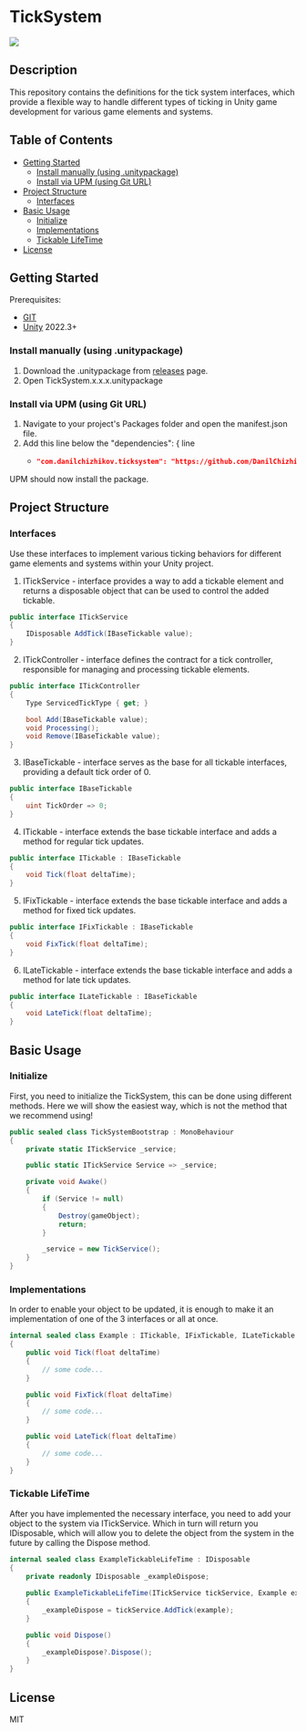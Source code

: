 # TickSystem
![](https://img.shields.io/badge/unity-2022.3+-000.svg)

## Description
This repository contains the definitions for the tick system interfaces,
which provide a flexible way to handle different types of ticking in Unity game development for various game elements and systems.

## Table of Contents
- [Getting Started](#Getting-Started)
    - [Install manually (using .unitypackage)](#Install-manually-(using-.unitypackage))
    - [Install via UPM (using Git URL)](#Install-via-UPM-(using-Git-URL))
- [Project Structure](#Project-Structure)
    - [Interfaces](#Interfaces)
- [Basic Usage](#Basic-Usage)
    - [Initialize](#Initialize)
    - [Implementations](#Implementations)
    - [Tickable LifeTime](#Tickable-LifeTime)
- [License](#License)

## Getting Started
Prerequisites:
- [GIT](https://git-scm.com/downloads)
- [Unity](https://unity.com/releases/editor/archive) 2022.3+

### Install manually (using .unitypackage)
1. Download the .unitypackage from [releases](https://github.com/DanilChizhikov/TickSystem/releases/) page.
2. Open TickSystem.x.x.x.unitypackage

### Install via UPM (using Git URL)
1. Navigate to your project's Packages folder and open the manifest.json file.
2. Add this line below the "dependencies": { line
    - ```json title="Packages/manifest.json"
      "com.danilchizhikov.ticksystem": "https://github.com/DanilChizhikov/TickSystem.git?path=Assets/TickSystem#0.0.1",
      ```
UPM should now install the package.

## Project Structure

### Interfaces

Use these interfaces to implement various ticking behaviors for different game elements and systems within your Unity project.

1. ITickService - interface provides a way to add a tickable element and returns a disposable object that can be used to control the added tickable.
```csharp
public interface ITickService
{
    IDisposable AddTick(IBaseTickable value);
}
```

2. ITickController - interface defines the contract for a tick controller, responsible for managing and processing tickable elements.
```csharp
public interface ITickController
{
    Type ServicedTickType { get; }

    bool Add(IBaseTickable value);
    void Processing();
    void Remove(IBaseTickable value);
}
```

3. IBaseTickable - interface serves as the base for all tickable interfaces, providing a default tick order of 0.
```csharp
public interface IBaseTickable
{
    uint TickOrder => 0;
}
```

4. ITickable - interface extends the base tickable interface and adds a method for regular tick updates.
```csharp
public interface ITickable : IBaseTickable
{
    void Tick(float deltaTime);
}
```

5. IFixTickable - interface extends the base tickable interface and adds a method for fixed tick updates.
```csharp
public interface IFixTickable : IBaseTickable
{
    void FixTick(float deltaTime);
}
```

6. ILateTickable - interface extends the base tickable interface and adds a method for late tick updates.
```csharp
public interface ILateTickable : IBaseTickable
{
    void LateTick(float deltaTime);
}
```

## Basic Usage

### Initialize

First, you need to initialize the TickSystem, this can be done using different methods.
Here we will show the easiest way, which is not the method that we recommend using!
```csharp
public sealed class TickSystemBootstrap : MonoBehaviour
{
    private static ITickService _service;

    public static ITickService Service => _service;

    private void Awake()
    {
        if (Service != null)
        {
            Destroy(gameObject);
            return;
        }

        _service = new TickService();
    }
}
```

### Implementations

In order to enable your object to be updated, it is enough to make it an implementation of one of the 3 interfaces or all at once.
```csharp
internal sealed class Example : ITickable, IFixTickable, ILateTickable
{
    public void Tick(float deltaTime)
    {
        // some code...
    }

    public void FixTick(float deltaTime)
    {
        // some code...
    }

    public void LateTick(float deltaTime)
    {
        // some code...
    }
}
```

### Tickable LifeTime

After you have implemented the necessary interface, you need to add your object to the system via ITickService.
Which in turn will return you IDisposable, which will allow you to delete the object from the system in the future by calling the Dispose method.
```csharp
internal sealed class ExampleTickableLifeTime : IDisposable
{
    private readonly IDisposable _exampleDispose;
    
    public ExampleTickableLifeTime(ITickService tickService, Example example)
    {
        _exampleDispose = tickService.AddTick(example);
    }

    public void Dispose()
    {
        _exampleDispose?.Dispose();
    }
}
```

## License

MIT